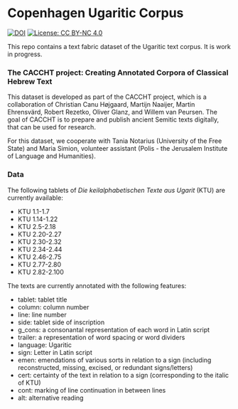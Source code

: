 # Copenhagen Ugaritic Corpus

[![DOI](https://zenodo.org/badge/DOI/10.5281/zenodo.10695308.svg)](https://doi.org/10.5281/zenodo.10695308)
[![License: CC BY-NC 4.0](https://img.shields.io/badge/License-CC_BY--NC_4.0-lightgrey.svg)](https://creativecommons.org/licenses/by-nc/4.0/)

This repo contains a text fabric dataset of the Ugaritic text corpus. It is work in progress.

### The CACCHT project: Creating Annotated Corpora of Classical Hebrew Text
This dataset is developed as part of the CACCHT project, which is a collaboration of Christian Canu Højgaard, Martijn Naaijer, Martin Ehrensvärd, Robert Rezetko, Oliver Glanz, and Willem van Peursen. The goal of CACCHT is to prepare and publish ancient Semitic texts digitally, that can be used for research.

For this dataset, we cooperate with Tania Notarius (University of the Free State) and Maria Simion, volunteer assistant (Polis - the Jerusalem Institute of Language and Humanities).

### Data
The following tablets of *Die keilalphabetischen Texte aus Ugarit* (KTU) are currently available:

- KTU 1.1-1.7
- KTU 1.14-1.22
- KTU 2.5-2.18
- KTU 2.20-2.27
- KTU 2.30-2.32
- KTU 2.34-2.44
- KTU 2.46-2.75
- KTU 2.77-2.80
- KTU 2.82-2.100

The texts are currently annotated with the following features:

- tablet: tablet title
- column: column number
- line: line number
- side: tablet side of inscription
- g_cons: a consonantal representation of each word in Latin script
- trailer: a representation of word spacing or word dividers
- language: Ugaritic
- sign: Letter in Latin script
- emen: emendations of various sorts in relation to a sign (including reconstructed, missing, excised, or redundant signs/letters)
- cert: certainty of the text in relation to a sign (corresponding to the italic of KTU)
- cont: marking of line continuation in between lines
- alt: alternative reading
